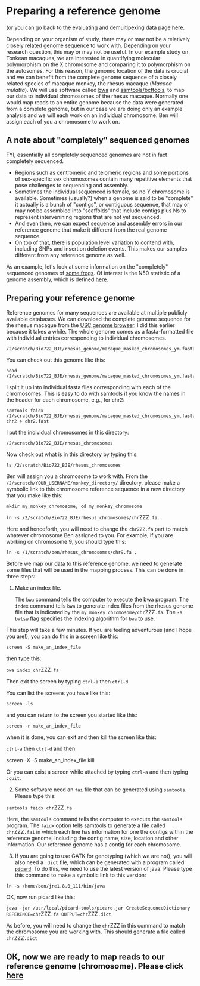 # Preparing a reference genome
(or you can go back to the evaluating and demultipexing data page [here](https://github.com/evansbenj/BIO722.md/blob/main/1_Evaluating_your_data.md).

Depending on your organism of study, there may or may not be a relatively closely related genome sequence to work with.  Depending on your research question, this may or may not be useful.  In our example study on Tonkean macaques, we are  interested in quantifying molecular polymorphism on the X chromosome and comparing it to polymorphism on the autosomes.  For this reason, the genomic location of the data is crucial and we can benefit from the complete genome sequence of a closely related species of macaque monkey, the rhesus macaque (*Macaca mulatta*).  We will use software called [bwa](http://sourceforge.net/projects/bio-bwa/files) and [samtools/bcftools](http://samtools.sourceforge.net/), to map our data to individual chromosomes of the rhesus macaque.  Normally one would map reads to an entire genome because the data were generated from a complete genome, but in our case we are doing only an example analysis and we will each work on an individual chromosome. Ben will assign each of you a chromosome to work on.

## A note about "completely" sequenced genomes

FYI, essentially all completely sequenced genomes are not in fact completely sequenced.  
- Regions such as centromeric and telomeric regions and some portions of sex-specific sex chromosomes contain many repetitive elements that pose challenges to sequencing and assembly.  
- Sometimes the individual sequenced is female, so no Y chromosome is available.  Sometimes (usually?) when a genome is said to be "complete" it actually is a bunch of "contigs", or contiguous sequence, that may or may not be assembled into "scaffolds" that include contigs plus Ns to represent intervenining regions that are not yet sequenced.  
- And even then, we can expect sequence and assembly errors in our reference genome that make it different from the real genome sequence.  
- On top of that, there is population level variation to contend with, including SNPs and insertion deletion events.  This makes our samples different from any reference genome as well.

As an example, let's look at some information on the "completely" sequenced genomes of [some frogs](http://www.xenbase.org/other/static-xenbase/ftpDatafiles.jsp).  Of interest is the N50 statistic of a genome assembly, which is defined [here](https://en.wikipedia.org/wiki/N50_statistic).

## Preparing your reference genome

Reference genomes for many sequences are available at multiple publicly available databases.  We can download the complete genome sequence for the rhesus macaque from the [USC genome browser](http://hgdownload.cse.ucsc.edu/downloads.html#rhesus).  I did this earlier because it takes a while.  The whole genome comes as a fasta-formatted file with individual entries corresponding to individual chromosomes. 
```
/2/scratch/Bio722_BJE/rhesus_genome/macaque_masked_chromosomes_ym.fasta
```
You can check out this genome like this:
```
head /2/scratch/Bio722_BJE/rhesus_genome/macaque_masked_chromosomes_ym.fasta
```
I split it up into individual fasta files corresponding with each of the chromosomes. This is easy to do with samtools if you know the names in the header for each chromosome, e.g., for chr2:
```
samtools faidx /2/scratch/Bio722_BJE/rhesus_genome/macaque_masked_chromosomes_ym.fasta chr2 > chr2.fast
```

I put the individual chromosomes in this directory:

```
/2/scratch/Bio722_BJE/rhesus_chromosomes
```

Now check out what is in this directory by typing this:

`ls /2/scratch/Bio722_BJE/rhesus_chromosomes`

Ben will assign you a chromosome to work with.  From the `/2/scratch/YOUR_USERNAME/monkey_directory/` directory, please make a symbolic link to this chromosome reference sequence in a new directory that you make like this:

`mkdir my_monkey_chromosome; cd my_monkey_chromosome`

`ln -s /2/scratch/Bio722_BJE/rhesus_chromosomes/chr`ZZZ`.fa .` 

Here and henceforth, you will need to change the `chrZZZ.fa` part to match whatever chromosome Ben assigned to you.  For example, if you are working on chromosome 9, you should type this:

`ln -s /1/scratch/ben/rhesus_chromosomes/chr9.fa .` 

Before we map our data to this reference genome, we need to generate some files that will be used in the mapping process.  This can be done in three steps:

1. Make an index file.   

    The `bwa` command tells the computer to execute the bwa program.  The `index` command tells `bwa` to generate index files from the rhesus genome file that is indicated by the `my_monkey_chromosome/chr`ZZZ`.fa`. The `-a bwtsw` flag specifies the indexing algorithm for `bwa` to use.  
  
  This step will take a few minutes. If you are feeling adventurous (and I hope you are!), you can do this in a screen like this:
  
  `screen -S make_an_index_file`
  
  then type this:
  
  `bwa index chr`ZZZ`.fa`
  
  Then exit the screen by typing `ctrl-a` then `ctrl-d`
  
  You can list the screens you have like this:
  
  `screen -ls`

  and you can return to the screen you started like this:
  
  `screen -r make_an_index_file`
  
  when it is done, you can exit and then kill the screen like this:
  
  `ctrl-a` then `ctrl-d` and then
  
  screen -X -S make_an_index_file kill

Or you can exist a screen while attached by typing `ctrl-a` and then typing `:quit`.



2. Some software need an `fai` file that can be generated using `samtools`.  Please type this:

  `samtools faidx chr`ZZZ`.fa`

  Here, the `samtools` command tells the computer to execute the `samtools` program.  The `faidx` option tells samtools to generate a file called `chr`ZZZ`.fai` in which each line has information for one the contigs within the reference genome, including the contig name, size, location and other information.  Our reference genome has a contig for each chromosome.

3.  If you are going to use GATK for genotyping (which we are not), you will also need a `.dict` file, which can be generated with a program called [`picard`](http://broadinstitute.github.io/picard/).  To do this, we need to use the latest version of java.  Please type this command to make a symbolic link to this version:

`ln -s /home/ben/jre1.8.0_111/bin/java`

OK, now run picard like this:

  `java -jar /usr/local/picard-tools/picard.jar CreateSequenceDictionary REFERENCE=chr`ZZZ`.fa OUTPUT=chr`ZZZ`.dict`

  As before, you will need to change the `chr`ZZZ in this command to match the chromosome you are working with.  This should generate a file called `chr`ZZZ`.dict`
  
  
  ## OK, now we are ready to map reads to our reference genome (chromosome).  Please click [here](https://github.com/evansbenj/BIO722.md/blob/main/3_read_mapping.md)
